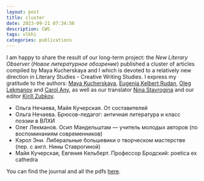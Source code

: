 ```yaml
---
layout: post
title: cluster
date: 2023-09-21 07:34:56
description: CWS
tags: vlkhi
categories: publications
---
```

I am happy to share the result of our long-term project: the _New Literary Observer_ (_Новое литературное обозрение_) published a cluster of articles compiled by Maya Kucherskaya and I which is devoted to a relatively new direction in Literary Studies - Creative Writing Studies. I express my gratitude to the authors: [Maya Kucherskaya](https://www.hse.ru/en/org/persons/135567), [Eugenia Kelbert Rudan](https://research-portal.uea.ac.uk/en/persons/eugenia-kelbert-rudan), [Oleg Lekmanov](https://ru.wikipedia.org/wiki/%D0%9B%D0%B5%D0%BA%D0%BC%D0%B0%D0%BD%D0%BE%D0%B2,_%D0%9E%D0%BB%D0%B5%D0%B3_%D0%90%D0%BD%D0%B4%D0%B5%D1%80%D1%88%D0%B0%D0%BD%D0%BE%D0%B2%D0%B8%D1%87) and [Carol Any](https://internet3.trincoll.edu/facProfiles/Default.aspx?fid=1000502), as well as our translator [Nina Stavrogina](https://flagi.media/author/134) and our editor [Kirill Zubkov](https://www.unibo.it/sitoweb/kirill.zubkov/en).

- Ольга Нечаева, Майя Кучерская. От составителей
- Ольга Нечаева. Брюсов-педагог: античная литература и класс поэзии в ВЛХИ
- Олег Лекманов. Осип Мандельштам — учитель молодых авторов (по воспоминаниям современников)
- Кэрол Эни. Либеральные большевики о творческом мастерстве (пер. с англ. Нины Ставрогиной)
- Майя Кучерская, Евгения Кельберт. Профессор Бродский: poetica ex cathedra

You can find the journal and all the pdfs [here](https://www.nlobooks.ru/magazines/novoe_literaturnoe_obozrenie/183_nlo_5_2023/?fbclid=IwAR0D50cnvF1S1ETK8Ng5iXMRpFy5y9IuEHtnET-Su9YD9RPwhh6wW_UyGeQ).
